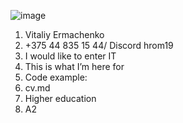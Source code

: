
![image](https://user-images.githubusercontent.com/119871614/206481643-5ea0fb6b-bdc7-4fe8-821d-abee0aa72743.png)


1)	Vitaliy Ermachenko
2)	+375 44 835 15 44/ Discord hrom19
3)	I would like to enter IT 
4)	This is what I’m here for
5)	Code example:
7)	cv.md
8)	Higher education
9)	A2
